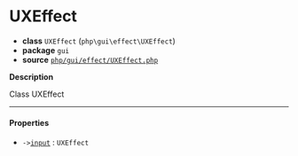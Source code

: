 # UXEffect

- **class** `UXEffect` (`php\gui\effect\UXEffect`)
- **package** `gui`
- **source** [`php/gui/effect/UXEffect.php`](./src/main/resources/JPHP-INF/sdk/php/gui/effect/UXEffect.php)

**Description**

Class UXEffect

---

#### Properties

- `->`[`input`](#prop-input) : `UXEffect`